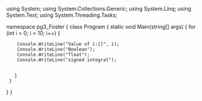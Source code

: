 using System;
using System.Collections.Generic;
using System.Linq;
using System.Text;
using System.Threading.Tasks;

namespace pg3_Foster
{
    class Program
    {
        static void Main(string[] args)
        {
            for (int i = 0; i < 10; i++) {
        
        Console.WriteLine("Value of i:[]", i);
        Console.WriteLine("Boolean");
        Console.WriteLine("float");
        Console.WriteLine("signed integral");
       
        
       }
     }  
   }
 }
